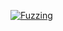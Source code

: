 [![Fuzzing](https://github.com/nodejs/undici/actions/workflows/fuzz.yml/badge.svg)](https://github.com/nodejs/undici/actions/workflows/fuzz.yml)
